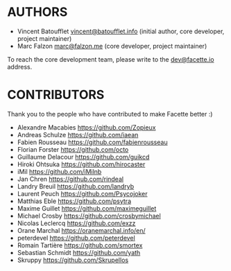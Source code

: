 AUTHORS
=======

* Vincent Batoufflet <vincent@batoufflet.info> (initial author, core developer, project maintainer)
* Marc Falzon <marc@falzon.me> (core developer, project maintainer)

To reach the core development team, please write to the <dev@facette.io> address.

CONTRIBUTORS
============

Thank you to the people who have contributed to make Facette better :)

* Alexandre Macabies <https://github.com/Zopieux>
* Andreas Schulze <https://github.com/iaean>
* Fabien Rousseau <https://github.com/fabienrousseau>
* Florian Forster <https://github.com/octo>
* Guillaume Delacour <https://github.com/guikcd>
* Hiroki Ohtsuka <https://github.com/hirocaster>
* iMil <https://github.com/iMilnb>
* Jan Chren <https://github.com/rindeal>
* Landry Breuil <https://github.com/landryb>
* Laurent Peuch <https://github.com/Psycojoker>
* Matthias Eble <https://github.com/psytra>
* Maxime Guillet <https://github.com/maximeguillet>
* Michael Crosby <https://github.com/crosbymichael>
* Nicolas Leclercq <https://github.com/exzz>
* Orane Marchal <https://oranemarchal.info/en/>
* peterdevel <https://github.com/peterdevel>
* Romain Tartière <https://github.com/smortex>
* Sebastian Schmidt <https://github.com/yath>
* Skruppy <https://github.com/Skrupellos>
